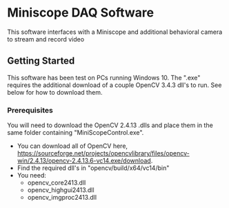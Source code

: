 # Miniscope DAQ Software

This software interfaces with a Miniscope and additional behavioral camera to stream and record video

## Getting Started

This software has been test on PCs running Windows 10. The ".exe" requires the additional download of a couple OpenCV 3.4.3 dll's to run. See below for how to download them.

### Prerequisites

You will need to download the OpenCV 2.4.13 .dlls and place them in the same folder containing "MiniScopeControl.exe". 

* You can download all of OpenCV here, https://sourceforge.net/projects/opencvlibrary/files/opencv-win/2.4.13/opencv-2.4.13.6-vc14.exe/download.
* Find the required dll's in "opencv/build/x64/vc14/bin"
* You need:
  * opencv_core2413.dll
  * opencv_highgui2413.dll
  * opencv_imgproc2413.dll

